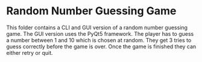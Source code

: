 # Random Number Guessing Game
This folder contains a CLI and GUI version of a random number guessing game. The GUI version uses the PyQt5 framework. The player has to guess a number between 1 and 10 which is chosen at random. They get 3 tries to guess correctly before the game is over. Once the game is finished they can either retry or quit.